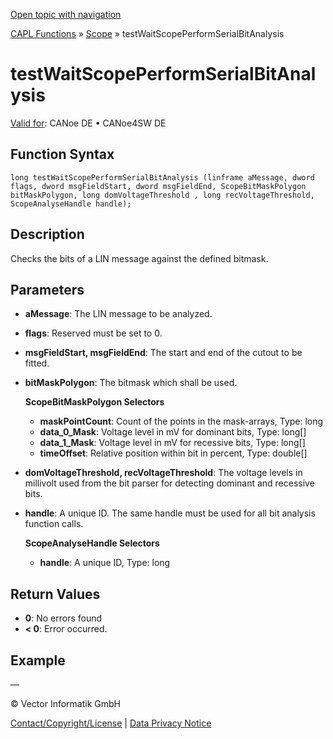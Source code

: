 [Open topic with navigation](../../../../../CANoeDEFamily.htm#Topics/CAPLFunctions/Test/Functions/CAPLfunctionTestWaitScopePerformSerialBitAnalysis.md)

[CAPL Functions](../../CAPLfunctions.md) » [Scope](../../Scope/CAPLfunctionsScopeOverview.md) » testWaitScopePerformSerialBitAnalysis

# testWaitScopePerformSerialBitAnalysis

[Valid for](../../../Shared/FeatureAvailability.md):  CANoe DE • CANoe4SW DE

## Function Syntax

```plaintext
long testWaitScopePerformSerialBitAnalysis (linframe aMessage, dword flags, dword msgFieldStart, dword msgFieldEnd, ScopeBitMaskPolygon bitMaskPolygon, long domVoltageThreshold , long recVoltageThreshold, ScopeAnalyseHandle handle);
```

## Description

Checks the bits of a LIN message against the defined bitmask.

## Parameters

- **aMessage**: The LIN message to be analyzed.
- **flags**: Reserved must be set to 0.
- **msgFieldStart, msgFieldEnd**: The start and end of the cutout to be fitted.
- **bitMaskPolygon**: The bitmask which shall be used.

  **ScopeBitMaskPolygon Selectors**

  - **maskPointCount**: Count of the points in the mask-arrays, Type: long
  - **data_0_Mask**: Voltage level in mV for dominant bits, Type: long[]
  - **data_1_Mask**: Voltage level in mV for recessive bits, Type: long[]
  - **timeOffset**: Relative position within bit in percent, Type: double[]

- **domVoltageThreshold, recVoltageThreshold**: The voltage levels in millivolt used from the bit parser for detecting dominant and recessive bits.
- **handle**: A unique ID. The same handle must be used for all bit analysis function calls.

  **ScopeAnalyseHandle Selectors**

  - **handle**: A unique ID, Type: long

## Return Values

- **0**: No errors found
- **< 0**: Error occurred.

## Example

—

© Vector Informatik GmbH

[Contact/Copyright/License](../../../Shared/ContactCopyrightLicense.md) | [Data Privacy Notice](https://www.vector.com/int/en/company/get-info/privacy-policy/)
